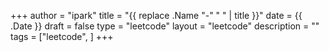 +++
author = "ipark"
title = "{{ replace .Name "-" " " | title }}"
date =  {{ .Date }}
draft =  false
type = "leetcode"
layout = "leetcode"
description = ""
tags = ["leetcode",
]
+++
